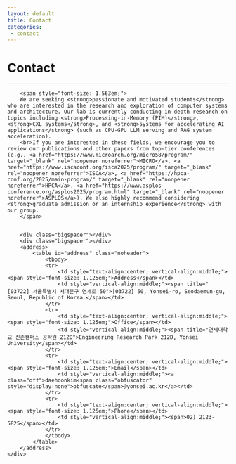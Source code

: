 ```yaml
---
layout: default
title: Contact
categories:
 - contact
---
```


<script type="text/javascript" src="//dapi.kakao.com/v2/maps/sdk.js?appkey=b39590003fae695d5cd234d45edf0e58"></script>

<div class="row">
    <div class="col-md-12">
        <h1>Contact</h1>
        <hr/>
    </div>
</div>

<div class="row">
    <div class="col-md-12">
        <div id="contact-map"></div>
        <div class="bigspacer"></div>
        <div class="bigspacer"></div>

        <span style="font-size: 1.563em;">
        We are seeking <strong>passionate and motivated students</strong> who are interested in the research and exploration of computer systems and architecture. Our lab is currently conducting in-depth research on topics including <strong>Processing-in-Memory (PIM)</strong>, <strong>CXL systems</strong>, and <strong>systems for accelerating AI applications</strong> (such as CPU-GPU LLM serving and RAG system acceleration).
        <br>If you are interested in these fields, we encourage you to review our publications and other papers from top-tier conferences (e.g., <a href="https://www.microarch.org/micro58/program/" target="_blank" rel="noopener noreferrer">MICRO</a>, <a href="https://www.iscaconf.org/isca2025/program/" target="_blank" rel="noopener noreferrer">ISCA</a>, <a href="https://hpca-conf.org/2025/main-program/" target="_blank" rel="noopener noreferrer">HPCA</a>, <a href="https://www.asplos-conference.org/asplos2025/program.html" target="_blank" rel="noopener noreferrer">ASPLOS</a>). We also highly recommend considering <strong>graduate admission or an internship experience</strong> with our group.
        </span>
        

        <div class="bigspacer"></div>
        <div class="bigspacer"></div>
        <address>
            <table id="address" class="noheader">
                <tbody>
                <tr>
                    <td style="text-align:center; vertical-align:middle;"><span style="font-size: 1.125em;">Address</span></td>
                    <td style="vertical-align:middle;"><span title="[03722] 서울특별시 서대문구 연세로 50">[03722] 50, Yonsei-ro, Seodaemun-gu, Seoul, Republic of Korea.</span></td>
                </tr>
                <tr>
                    <td style="text-align:center; vertical-align:middle;"><span style="font-size: 1.125em;">Office</span></td>
                    <td style="vertical-align:middle;"><span title="연세대학교 신촌캠퍼스 공학원 212D">Engineering Research Park 212D, Yonsei University</span></td>
                </tr>
                <tr>
                    <td style="text-align:center; vertical-align:middle;"><span style="font-size: 1.125em;">Email</span></td>
                    <td style="vertical-align:middle;"><a class="off">daehoonkim<span class="obfuscator" style="display:none">obfuscate</span>@yonsei.ac.kr</a></td>
                </tr>
                <tr>
                    <td style="text-align:center; vertical-align:middle;"><span style="font-size: 1.125em;">Phone</span></td>
                    <td style="vertical-align:middle;"><span>02) 2123-5825</span></td>
                </tr>
                </tbody>
            </table>
        </address>
    </div>
</div>

<script>
    var container = document.getElementById('contact-map');
    var options = {
        center: new kakao.maps.LatLng(37.5608403, 126.9354738),
        level: 3
    };

    var map = new kakao.maps.Map(container, options);
    var markerPosition  = new kakao.maps.LatLng(37.5608403, 126.9354738); 

    var marker = new kakao.maps.Marker({
        position: markerPosition
    });

    marker.setMap(map);

</script>

